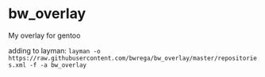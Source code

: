 bw_overlay
==========

My overlay for gentoo

adding to layman:
`layman -o https://raw.githubusercontent.com/bwrega/bw_overlay/master/repositories.xml -f -a bw_overlay`
